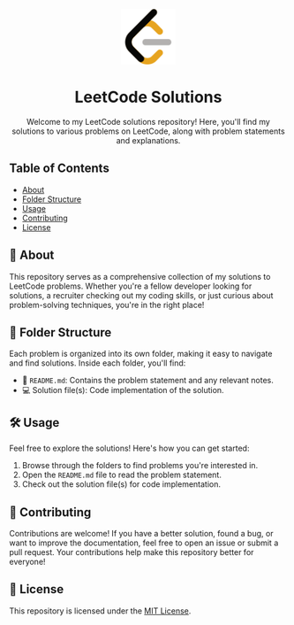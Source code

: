 <!-- Title with Logo -->
<div align="center">
  <img src="./icon.png" alt="LeetCode Logo" width="100" height="100">
  <h1>LeetCode Solutions </h1>
</div>

<!-- Introduction -->
<p align="center">
  Welcome to my LeetCode solutions repository! Here, you'll find my solutions to various problems on LeetCode, along with problem statements and explanations.
</p>

<!-- Table of Contents -->
## Table of Contents
- [About](#about)
- [Folder Structure](#folder-structure)
- [Usage](#usage)
- [Contributing](#contributing)
- [License](#license)

<!-- About Section -->
## 📖 About
This repository serves as a comprehensive collection of my solutions to LeetCode problems. Whether you're a fellow developer looking for solutions, a recruiter checking out my coding skills, or just curious about problem-solving techniques, you're in the right place!

<!-- Folder Structure Section -->
## 📂 Folder Structure
Each problem is organized into its own folder, making it easy to navigate and find solutions. Inside each folder, you'll find:
- 📝 `README.md`: Contains the problem statement and any relevant notes.
- 💻 Solution file(s): Code implementation of the solution.

<!-- Usage Section -->
## 🛠️ Usage
Feel free to explore the solutions! Here's how you can get started:
1. Browse through the folders to find problems you're interested in.
2. Open the `README.md` file to read the problem statement.
3. Check out the solution file(s) for code implementation.

<!-- Contributing Section -->
## 🤝 Contributing
Contributions are welcome! If you have a better solution, found a bug, or want to improve the documentation, feel free to open an issue or submit a pull request. Your contributions help make this repository better for everyone!

<!-- License Section -->
## 📝 License
This repository is licensed under the [MIT License](LICENSE).

